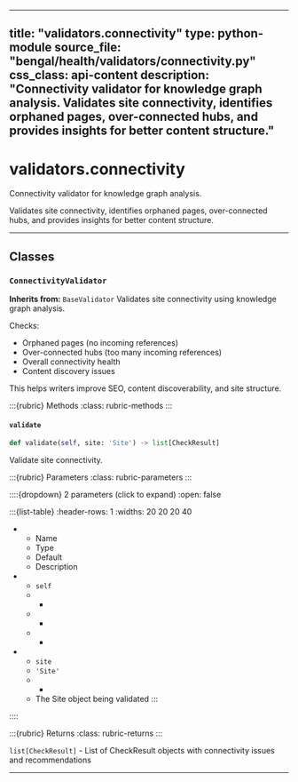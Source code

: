 
---
title: "validators.connectivity"
type: python-module
source_file: "bengal/health/validators/connectivity.py"
css_class: api-content
description: "Connectivity validator for knowledge graph analysis.  Validates site connectivity, identifies orphaned pages, over-connected hubs, and provides insights for better content structure."
---

# validators.connectivity

Connectivity validator for knowledge graph analysis.

Validates site connectivity, identifies orphaned pages, over-connected hubs,
and provides insights for better content structure.

---

## Classes

### `ConnectivityValidator`

**Inherits from:** `BaseValidator`
Validates site connectivity using knowledge graph analysis.

Checks:
- Orphaned pages (no incoming references)
- Over-connected hubs (too many incoming references)
- Overall connectivity health
- Content discovery issues

This helps writers improve SEO, content discoverability, and site structure.




:::{rubric} Methods
:class: rubric-methods
:::
#### `validate`
```python
def validate(self, site: 'Site') -> list[CheckResult]
```

Validate site connectivity.



:::{rubric} Parameters
:class: rubric-parameters
:::

::::{dropdown} 2 parameters (click to expand)
:open: false

:::{list-table}
:header-rows: 1
:widths: 20 20 20 40

* - Name
  - Type
  - Default
  - Description
* - `self`
  - -
  - -
  - -
* - `site`
  - `'Site'`
  - -
  - The Site object being validated
:::

::::

:::{rubric} Returns
:class: rubric-returns
:::

`list[CheckResult]` - List of CheckResult objects with connectivity issues and recommendations




---
